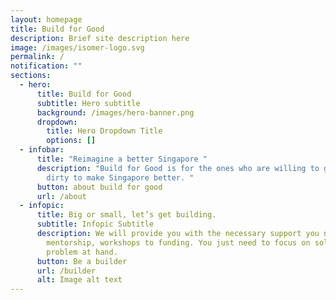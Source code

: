 ```yaml
---
layout: homepage
title: Build for Good
description: Brief site description here
image: /images/isomer-logo.svg
permalink: /
notification: ""
sections:
  - hero:
      title: Build for Good
      subtitle: Hero subtitle
      background: /images/hero-banner.png
      dropdown:
        title: Hero Dropdown Title
        options: []
  - infobar:
      title: "Reimagine a better Singapore "
      description: "Build for Good is for the ones who are willing to get their hands
        dirty to make Singapore better. "
      button: about build for good
      url: /about
  - infopic:
      title: Big or small, let’s get building.
      subtitle: Infopic Subtitle
      description: We will provide you with the necessary support you need — from
        mentorship, workshops to funding. You just need to focus on solving the
        problem at hand.
      button: Be a builder
      url: /builder
      alt: Image alt text
---
```

